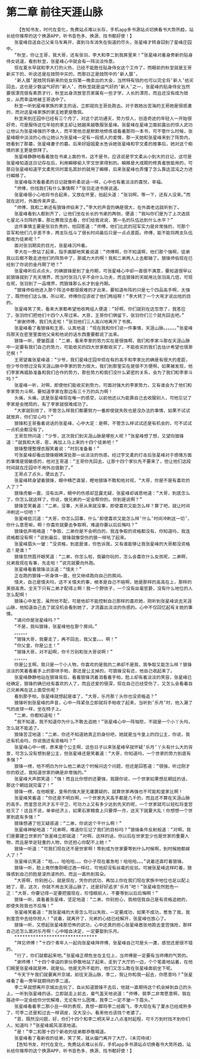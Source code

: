 # 第二章 前往天涯山脉
        【告知书友，时代在变化，免费站点难以长存，手机app多书源站点切换看书大势所趋，站长给你推荐的这个换源APP，听书音色多、换源、找书都好使！】
       张星峰目送自己父亲马车离开，直到马车消失在街道的尽头，张星峰才转身回到了星峰庄园中。
       “秋至，你让王哥，我大哥，还有张羽，李大和李二到我房里来！”张星峰对着身旁新的贴身侍女说道，看到秋至，张星峰心中就会有一阵淡淡怜意。
       现在夏水早就和李大打的火热，已经不能胜任贴身侍女这个工作了，而眼前的秋至就是王哥新买下的，听说还是在妓院中买的，而那日正是妓院中的‘新人展’。
       ‘新人展’是妓院将新来的处女将第一晚卖出的大会，当然特有钱的也可以完全将‘新人’给买回去，这也是少数运气好的‘新人’，而秋至就是运气好的‘新人’之一，张星峰的贴身侍女当然要很漂亮很有素质才行，秋至出身流放官员家属有一些才学，人长的漂亮，而且还没有成为妓女，从而幸运地被王哥选中了。
       秋至一听到星峰家族的家主的话，立即就向王哥处跑去。对于救她出苦海的王哥她是很感激的，而对这星峰家族的家主她更是敬佩。
       秋至来到庄园中已经有三个月了，对这个武功通天，势力惊人，创造奇迹的年轻人一开始很好奇，可是服侍这位年轻的家主却让她越来越敬服张星峰。张星峰在星峰卫面前露出的惊人武功让他认为张星峰强的不像人，而平常他总是默默地修炼或看着那同一本书，可不管什么时候，张星峰眼中淡淡的心伤让她认为张星峰一定有一段感人的爱情，那一天她和张星峰来到了阵势内，她看到了那墓，张星峰妻子的墓。后来好姐姐夏水告诉她张星峰和宇文柔的故事后，她对这个痴情的家主更是崇拜了。
       张星峰静静地看着放在书桌上面的书，这不是书，应该说是宇文柔从小到大的日记，这可是张星峰知道这日记存在后，利用瞬移偷入宇文世家得到的。瞬移是大成期的修真者放能用的，可那日张星峰知道宇文柔死讯时莫名其妙的就用了瞬移，后来张星峰也弄懂了怎么靠这混沌之力进行瞬移了。
       张星峰每次看着柔的日记就像听柔说话一样，心中也有着淡淡的喜悦，幸福。
       “师傅，你找我们有什么事情啊？”张羽走进书房说道。
       张星峰很小心地将书合起来，又放在怀里，抬起头道：“张羽啊，等一下，还有人没来。”而就在这时，外面传来声音。
       “师傅，我和二弟还有狼锋师伯来了。”李大的声音的确是很大，在外面老远就听到了。
       张星峰看到人都到齐了，让他们坐在长长的书桌的两侧，便道：“我叫你们是为了上次选拔七星北斗剑阵的事，那比赛我没去看，你们给我说说，第一名的队伍达到什么水平？”
       这件事情主要是张羽负责的，他回答道：“师傅，他们比武的冠军实力是非常强的，可那个亚军和他们几乎差不多，两支队伍斗了很长时间最后只是一点点差距。师傅，能不能将两支队伍都收为徒弟呢？”
       面对张羽期奕的目光，张星峰沉吟着。
       李大在一旁站了起来，指手画脚地笑着说道：“师傅啊，你不知道啊，他们那个强啊，徒弟我以后都不敢走进他们的阵势中了，那威力大的啊！我和二弟两人上去都输了。狼锋师伯现在已经到了你说的金丹期了吧？”
       张星峰听后点点头，的确狼锋是到了金丹期，可张星峰心中却一直很不满意，要知道很早以前狼锋就到了先天境界，而当时张羽几乎不会什么功夫，而且狼锋的天赋用比张羽高几倍，可现在呢，张羽到了一品境界，而狼锋那么长才到金丹期。
       “狼锋师伯他进入那个阵法中都很艰难的才出来，要知道布阵的只是七个四品高手啊，太强了，既然他们这么强，所以呢，师傅你应该收了他们两组啊！”李大转了一个大弯才说出他的目的。
       张星峰笑了笑，看来大家都希望他收两组人便道：“好啊，你们就别在这忽悠了，我答应了，张羽你们把他们十四个人带过来。大哥，王哥你们俩留下，张羽你们三个就先回去吧。”
       “谢谢师傅，我们先走啦！”张羽他们三人高兴地离开了书房。
       张星峰看了看狼锋和王哥。认真地道：“现在我和你们说一件事情，天涯山脉。。。。。。”张星峰将那天在密室里面他父亲和他说的话东西重要都说了出来。
       狼锋一听，便皱眉道：“二弟，看来李家的势力实在是很强啊，我们和李家斗那在天涯山脉中一定要有我们自己的势力，可能收买的四大世家都收买了，不能收买的我们去估计希望也很渺茫啊！”
       王哥望着张星峰道：“少爷，我们星峰庄园中现在有的高手和李家比的确是有很大的差距，但少爷你想过没有天涯山脉中李家的势力很大，我们到那里实在是很不方便啊，如果被发现，他们李家再威胁准备和我们合作的势力，那些势力和我们没什么紧密的关系，会为了我们和李家斗吗？”
       张星峰一听，对啊，即使他们能收买到势力，可面对强大的李家势力，又有谁会为了他们和李家势力斗啊，要知道李家在那边有三十万的兵力啊！
       头痛，头痛，这是张星峰现在唯一的感受，以前他还以为能靠自己去收服别人，可他忘记了李家是会搅局的，有了李家就很难成功了。
       “大家就别烦了，不管怎么样我们都要努力一番即使就失败也是没办法的事情，如果不试试就放弃，你们甘心吗？”
       狼锋和王哥看着说话的张星峰，心中大定：是啊，不管怎么样试试还是有机会的，可不试试一点机会都没有了。
       王哥忽然问道：“少爷，这次我们到天涯山脉是哪些人呢？”张星峰想了想，又望向狼锋道：“就我和大哥，恩，再加上马上来的十四个徒弟吧！”
       狼锋整理整理衣服笑着说：“时刻准备着！”
       可张星峰却看出狼锋眼睛深处那一丝淡淡的伤感，经过宇文柔的打击后张星峰对于感情方面的事情是很敏感的，他对王哥道：“王哥你先回去，让那十四个家伙先不要来了，但让他们这段时间就在庄园中不用外出值勤了。”
       王哥点了点头，便出去了。
       张星峰转身望着狼锋，眼中精芒直冒，瞪地狼锋不敢和他对视，“大哥，你是不是有喜欢的人了？”
       狼锋虎躯一震，没有出声，眼中的伤感却显露无疑，张星峰却诚恳地道：“大哥，到底怎么了，你怎么就这样了，你说，做兄弟的一定会帮你的。你到是说啊？”
       狼锋苦笑着道：“二弟，没事，大哥从来就没事，即使喜欢又能怎么样？算了吧，就让时间冲刷这一切吧！”
       张星峰低沉道：“大哥，你怎么回事，什么‘即使喜欢又能怎么样’什么‘时间冲刷这一切’，你什么意思嘛，啊！你喜欢就要去争取啊，难道你要以后后悔吗？”
       狼锋低声喃喃道：“争取，二弟你是不会明白的，我连争取的资格都没有，你知道吗，我连资格都没有啊！”说到最后，狼锋就像受伤的狼一样吼了起来。
       张星峰眉头一皱：“没资格，到底是谁，你告诉我，又有谁能够让我张星峰的大哥都没资格追！是谁！”
       狼锋忽然眉开眼笑道：“二弟，你怎么啦，我骗你玩的，怎么会喜欢什么女孩呢，二弟啊，兄弟我现在有事，先走啦！”说完就要向外跑。
       张星峰看着狼锋淡淡道：“懦夫！”
       正在跑的狼锋一听身体一震，但又继续跑向自己的房间。
       懦夫，自己是懦夫吗，这不关懦夫的事，根本是自己不赔啊，她是那样的高高在上，那样的美丽高贵。全天下只有二弟才配得上啊！我一个野孩子，一个没有丝毫官爵，没有什么地位的人怎么配啊！
       狼锋心中发苦，虽然他不配，可是他却不能控制自己那样的喜欢她，刚听到张星峰说去天涯山脉，他知道自己去了就没机会看到她了，才流露出淡淡的伤感的。心中不仅回忆起有关她的事情。
       “请问你是张星峰吗？”
       “不是，我叫狼锋，张星峰他在那个房间。”
       。。。。。。
       “狼锋大哥，我要走了，再不回去，我父皇。。。啊！”
       “你父皇，你是公主！”
       “狼锋大哥，对不起啊，你千万别和张大哥说啊！”
       。。。。。。
       你是公主啊，我只是一个小人物，你喜欢的是我的二弟却不是我，我争取又能怎么样？狼锋淡淡的笑着看着手上的那块手帕，那还是公主掉的，可狼锋没有还，他自己收起来了。
       张星峰静静地站在狼锋背后，看着狼锋流着泪看着手帕，脸上却有着淡淡的笑容，张星峰已经确定，狼锋的确已经有喜欢的人了，而且还爱的很深，现在自己已经受伤了，又怎么会看着自己兄弟再在这上面受伤呢？
       看到那手帕，张星峰就想起是谁了，“大哥，乐月那丫头你也没资格追？”
       狼锋听到张星峰的声音，心中一阵紧张立即就将手帕收了起来，当听到‘乐月’时，他入漏了气的皮球一样，坐在椅子上。
       “二弟，你都知道啦！”
       “我不知道，我不知道你为什么不敢去追她！”张星峰心中一阵恼怒，不就是一个小丫头吗，怎么就不能追了。
       狼锋苦涩地道：“二弟，你还不知道她真正的身份吧，她就是当今皇上的四公主，你说，我还有机会吗，你说我还有资格吗？”
       张星峰心中一楞，原来是个公主啊，这些日子以来张星峰早就怀疑‘乐月’丫头有什么大的背景，可怎么没有想到是公主，但张星峰还是笑着道：“大哥，你知道吗，一个世家的势力到底有多强？”
       狼锋一楞，他不明白为什么他二弟这个时候问这个问题，但还是回答道：“很强，听过刚才你的叙述，我知道世家的确是非常强的。”
       张星峰大声郎笑道：“强！而且比你想的还要强，我跟你说，一个世家如果想反朝廷的话，那这个朝廷就完蛋了！”
       狼锋一楞，在他眼里，皇帝的强大是无庸置疑的，就算世家再强也不可能和皇家比啊！
       张星峰笑着道：“你还是不明白啊，一个世家先天高手都是几千的，而且还不算在天涯山脉的高手。而皇宫总共才五千守卫，可功力上又有多少达到先天的呢，一个世家就可以轻松将皇宫给灭了！这且不说，单单经济上，如果石家粮食上只要停一月，这天下就要大乱！你想想一个世家到底有多强！”
       狼锋想通了但又疑惑道：“二弟，你说这个干什么啊！”
       张星峰神秘地道：“兄弟啊，难道你忘记了我们的目标吗？”狼锋条件反射般道：“对啊，我们是要建立世家的”张星峰立即就道：“对啊，这样的话，你以后在世家至少也是世家的重要人物，而且是举足轻重的人物，你还担心你配不上她！”
       狼锋一听道：“可我们现在还不是世家啊！等到成为世家要等到什么时候啊，到时候她都嫁人了！”
       张星峰讥笑道：“哈。。。哈哈哈。。。你小子现在着急啦！哈哈哈。。。”说着还直盯着狼锋。
       狼锋一听，脸上竟然像刚喝过酒一样红，可他却没有丝毫的反驳。可被张星峰这样盯着，狼锋感到自己的脸是滚热滚热的，而且一直热到耳朵。
       “大哥啊，你别担心，就是现在，凭你的武功，再加上你在我们现在家族中地位也足以配上她了，恩，这次，你就不用去天涯山脉了，还是好好追求‘乐月’吧！”张星峰忽然脸色一正：“大哥，你要记得一定要把握现在，珍惜眼前人，不要等到以后后悔啊！”
       狼锋一听，直看着张星峰，坚定地道：“二弟，你别担心，我相信我自己是有资格追她的，即使失败我也不后悔！”
       张星峰笑着道：“我张星峰的大哥怎么可以失败，一定要成功，如果不成功，惹急了我，我到皇宫中去给你抢人！”说着，就离开了，兄弟的心结已经解开，张星峰也放心了。
       狼锋一听，又想起张星峰那恐怖的武功，心中还真的担心张星峰嚣张地跑去皇宫强抢，那样自己还怎么面对乐月啊！心中暗自决定，一定要娶到乐月。
       *******************************
       “拜见师傅！”十四个青年人一起向张星峰拜师傅，张星峰自己可是头一遭，感觉还是很不错的。
       “行了，你们就都起来吧。”张星峰正襟危坐在主位上，当师傅是一定要有当师傅的气势的。
       “谢师傅！”十四个幸运的家伙恭敬地站了起来，走到了大厅的一边，个个笔直地站着，在他们眼里张星峰就是神，就是仙，他是无所不能的，他们又怎么敢在张星峰面前坐下呢。
       “今天下午我们就要离开京城，前往天涯山脉，李二，我让你和我一起去，你愿意吗？”张星峰看了看一旁早就期待的李二道。
       李二早就想离开京城出去玩了，自从知道狼锋不去后，他就一直期待这个机会掉到自己的头上，一听到张星峰的话，立即就走上前去，豪气盖天地说道：“师傅，我李二非常愿意啊，我在路途中一定会给你分忧解难，无论有什么困难，我李二一定不皱一下眉头。”
       张星峰看着李二那小丑一样的表现，真想一脚将李二给踢飞，李大现在有了夏水已经成熟多了，可李二还是和过去一样调皮，没大没小。看来他也该找个老婆了。
       “恩，既然没问题，好，你们十四个和李二明天早上八点准时起程，可千万到时找不到你们人，知道吗？”张星峰威风凛凛地道。
       “是！”李二和那十四个新收的徒弟都恭敬喊道。
       张星峰看了看新收的徒弟，笑了笑，就从偏门离开了大厅。（未完待续）
       【告知书友，时代在变化，免费站点难以长存，手机app多书源站点切换看书大势所趋，站长给你推荐的这个换源APP，听书音色多、换源、找书都好使！】